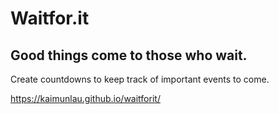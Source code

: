 # Waitfor.it

## Good things come to those who wait.

Create countdowns to keep track of important events to come.

https://kaimunlau.github.io/waitforit/
